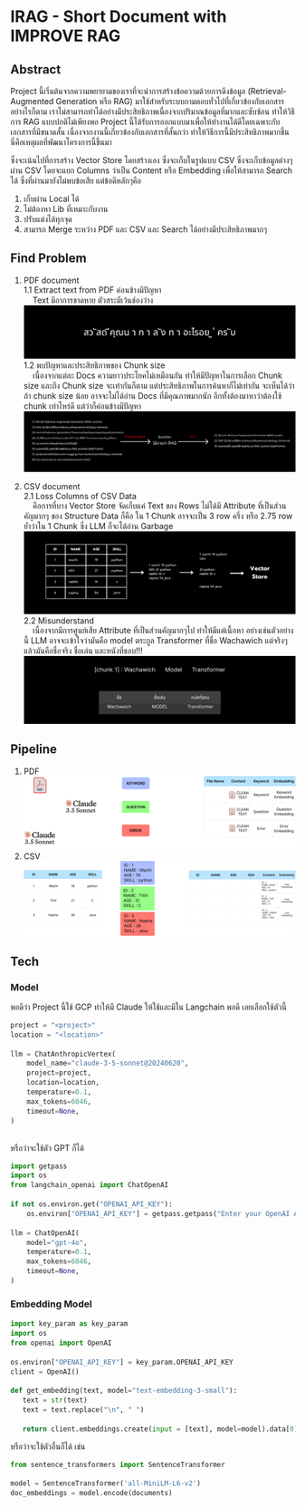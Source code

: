 # IRAG - Short Document with IMPROVE RAG

## Abstract
Project นี้เริ่มต้นจากความพยายามของเราที่จะนำการสร้างข้อความด้วยการดึงข้อมูล (Retrieval-Augmented Generation หรือ RAG) มาใช้สำหรับระบบถามตอบทั่วไปที่เกี่ยวข้องกับเอกสาร 
อย่างไรก็ตาม เราไม่สามารถทำได้อย่างมีประสิทธิภาพเนื่องจากปริมาณข้อมูลที่มากและซับซ้อน ทำให้วิธีการ RAG แบบปกติไม่เพียงพอ Project นี้ได้รับการออกแบบมาเพื่อให้ทำงานได้ดีโดยเฉพาะกับเอกสารที่มีขนาดสั้น
เนื่องจากงานนี้เกี่ยวข้องกับเอกสารที่สั้นกว่า ทำให้วิธีการนี้มีประสิทธิภาพมากขึ้น นี่คือเหตุผลที่พัฒนาโครงการนี้ขึ้นมา <br>

ซึ่งจะเน้นไปที่การสร้าง Vector Store โดยสร้างเอง ซึ่งจะเก็บในรูปแบบ CSV ซึ่งจะเก็บข้อมูลต่างๆผ่าน CSV โดยจะแยก Columns ว่าเป็น Content หรือ Embedding เพื่อให้สามารถ Search ได้
ซึ่งที่ผ่านมายังไม่พบข้อเสีย แต่ข้อดีหลักๆคือ <br>
1. เก็บผ่าน Local ได้
2. ไม่ต้องหา Lib ที่เหมาะกับงาน
3. ปรับแต่งได้ทุกจุด
4. สามารถ Merge ระหว่าง PDF และ CSV และ Search ได้อย่างมีประสิทธิภาพมากๆ

## Find Problem
1. PDF document <br>
  1.1 Extract text from PDF ค่อนข้างมีปัญหา <br>
      &nbsp;&nbsp;&nbsp;&nbsp;Text มีอาการขาดหาย ตัวสระมีเว้นช่องว่าง <br>
     ![Exercise](https://github.com/wachawich/IRAG-Short-Docs-with-RAG/blob/main/Image/R2.png) <br>
  1.2 พบปัญหาและประสิทธิภาพของ Chunk size <br>
      &nbsp;&nbsp;&nbsp;&nbsp;เนื่องจากแต่ละ Docs ความยาวประโยคไม่เหมือนกัน ทำให้มีปัญหาในการเลือก Chunk size และถึง Chunk size จะเท่ากันก็ตาม แต่ประสิทธิภาพในการค้นหาก็ไม่เท่ากัน จะเห็นได้ว่า ถ้า chunk size น้อย อาจจะไม่ได้อ่าน Docs ที่มีคุณภาพมากนัก อีกทั้งต้องมาหาว่าต้องใช้ chunk เท่าไหร่ดี แต่ว่าก็ค่อนข้างมีปัญหา<br>
     ![Exercise](https://github.com/wachawich/IRAG-Short-Docs-with-RAG/blob/main/Image/R1.png) <br>
   
2. CSV document <br>
   2.1 Loss Columns of CSV Data <br>
     &nbsp;&nbsp;&nbsp;&nbsp;คือการที่บาง Vector Store จัดเก็บแค่ Text ของ Rows ไม่ได้มี Attribute ที่เป็นส่วนคัญมากๆ ของ Structure Data ก็คือ ใน 1 Chunk อาจจะเป็น 3 row ครึ่ง หรือ 2.75 row ย้ำว่าใน 1 Chunk ซึ่ง LLM ก็จะได้อ่าน Garbage 
     ![Exercise](https://github.com/wachawich/IRAG-Short-Docs-with-RAG/blob/main/Image/losscolumn.png) <br>
   2.2 Misunderstand <br>
     &nbsp;&nbsp;&nbsp;&nbsp;เนื่องจากมีการศูนย์เสีย Attribute ที่เป็นส่วนคัญมากๆไป ทำให้มีแต่เนื้อหา อย่างเช่นตัวอย่างนี้ LLM อาจจะเข้าใจว่ามันคือ model ตระกูล Transformer ที่ชื่อ Wachawich แต่จริงๆแล้วมันคือชื่อจริง ชื่อเล่น และหนังที่ชอบ!!!
     ![Exercise](https://github.com/wachawich/IRAG-Short-Docs-with-RAG/blob/main/Image/misunderstand.png) <br>

## Pipeline
1. PDF <br>
  ![Exercise](https://github.com/wachawich/IRAG-Short-Docs-with-RAG/blob/main/Image/PPDF.png)
2. CSV <br>
 ![Exercise](https://github.com/wachawich/IRAG-Short-Docs-with-RAG/blob/main/Image/CSVV.png)

## Tech
### Model
พอดีว่า Project นี้ใช้ GCP ทำให้มี Claude ให้ใช้และมีใน Langchain พอดี เลยเลือกใช้ตัวนี้ <br>

```python
project = "<project>"
location = "<location>"

llm = ChatAnthropicVertex(
    model_name="claude-3-5-sonnet@20240620",
    project=project,
    location=location,
    temperature=0.1,
    max_tokens=6046,
    timeout=None,
) 
```
<br>
หรือว่าจะใช้ตัว GPT ก็ได้

```python
import getpass
import os
from langchain_openai import ChatOpenAI

if not os.environ.get("OPENAI_API_KEY"):
    os.environ["OPENAI_API_KEY"] = getpass.getpass("Enter your OpenAI API key: ")

llm = ChatOpenAI(
    model="gpt-4o",
    temperature=0.1,
    max_tokens=6046,
    timeout=None,
)
```
### Embedding Model
```python
import key_param as key_param
import os
from openai import OpenAI

os.environ["OPENAI_API_KEY"] = key_param.OPENAI_API_KEY
client = OpenAI()

def get_embedding(text, model="text-embedding-3-small"):
   text = str(text)
   text = text.replace("\n", " ")
   
   return client.embeddings.create(input = [text], model=model).data[0].embedding
```

หรือว่าจะใช้ตัวอื่นก็ได้ เช่น
<br>

```python
from sentence_transformers import SentenceTransformer

model = SentenceTransformer('all-MiniLM-L6-v2')
doc_embeddings = model.encode(documents)
```
